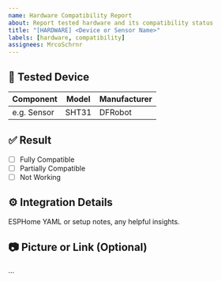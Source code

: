 ```yaml
---
name: Hardware Compatibility Report
about: Report tested hardware and its compatibility status
title: "[HARDWARE] <Device or Sensor Name>"
labels: [hardware, compatibility]
assignees: MrcoSchrnr
---
```


## 🧪 Tested Device

| Component | Model  | Manufacturer |
|-----------|--------|--------------|
| e.g. Sensor | SHT31 | DFRobot      |

## ✅ Result

- [ ] Fully Compatible
- [ ] Partially Compatible
- [ ] Not Working

## ⚙️ Integration Details

ESPHome YAML or setup notes, any helpful insights.

## 📷 Picture or Link (Optional)

...
